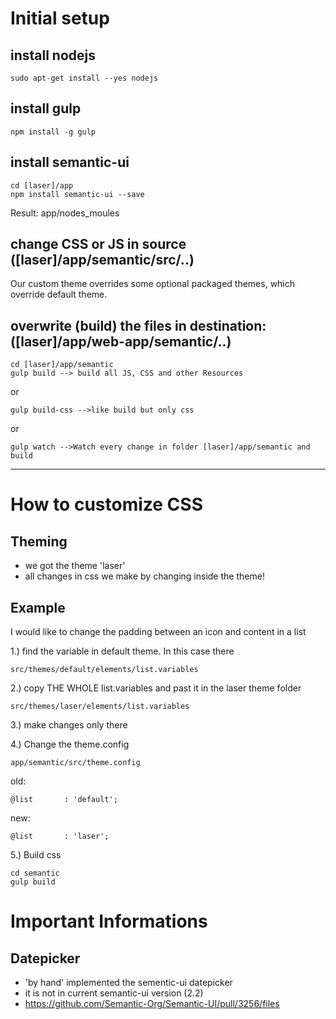 # Initial setup

## install nodejs

    sudo apt-get install --yes nodejs

## install gulp

    npm install -g gulp

## install semantic-ui

    cd [laser]/app 
    npm install semantic-ui --save
    
Result: app/nodes_moules 
    
## change CSS or JS in source ([laser]/app/semantic/src/..)

Our custom theme overrides some optional packaged themes, which override default theme.

 
##  overwrite (build) the files in destination: ([laser]/app/web-app/semantic/..)
 
    cd [laser]/app/semantic
    gulp build --> build all JS, CSS and other Resources
    
or
    
    gulp build-css -->like build but only css
    
or
    
    gulp watch -->Watch every change in folder [laser]/app/semantic and build 
    
-----------------------------------------------------


# How to customize CSS

## Theming

- we got the theme 'laser'
- all changes in css we make by changing inside the theme!

## Example

I would like to change the padding between an icon and content in a list

1.) find the variable in default theme. In this case there

    src/themes/default/elements/list.variables
    
2.) copy THE WHOLE list.variables and past it in the laser theme folder

    src/themes/laser/elements/list.variables
    
3.) make changes only there

4.) Change the theme.config 

    app/semantic/src/theme.config
    
old:

    @list       : 'default';
    
new:

    @list       : 'laser';
    
5.) Build css

    cd semantic
    gulp build

# Important Informations

## Datepicker

- 'by hand' implemented the sementic-ui datepicker
- it is not in current semantic-ui version (2.2)
- https://github.com/Semantic-Org/Semantic-UI/pull/3256/files
